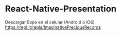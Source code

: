 # React-Native-Presentation
Descargar Expo en el celular (Android o iOS)
https://repl.it/repls/ImaginativePreciousRecords
